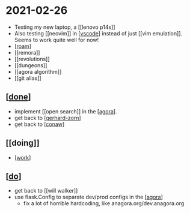 # 2021-02-26

- Testing my new laptop, a [[lenovo p14s]]
- Also testing [[neovim]] in [[vscode]] instead of just [[vim emulation]]. Seems to work quite well for now!
- [[roam]]
- [[remora]]
- [[revolutions]]
- [[dungeons]]
- [[agora algorithm]]
- [[git alias]]

## [[done]]
- implement [[open search]] in the [[agora]].
- get back to [[gerhard-zorn]]
- get back to [[conaw]]

## [[doing]]
- [[work]]

## [[do]]
- get back to [[will walker]]
- use flask.Config to separate dev/prod configs in the [[agora]] 
  - fix a lot of horrible hardcoding, like anagora.org/dev.anagora.org

[//begin]: # "Autogenerated link references for markdown compatibility"
[vscode]: ../vscode "Vscode"
[roam]: ../roam "Roam"
[done]: ../done "DONE"
[agora]: ../agora "Agora"
[gerhard-zorn]: ../gerhard-zorn "Gerhard Zorn"
[conaw]: ../conaw "Conaw"
[work]: ../work "Work"
[do]: ../do "Do"
[//end]: # "Autogenerated link references"